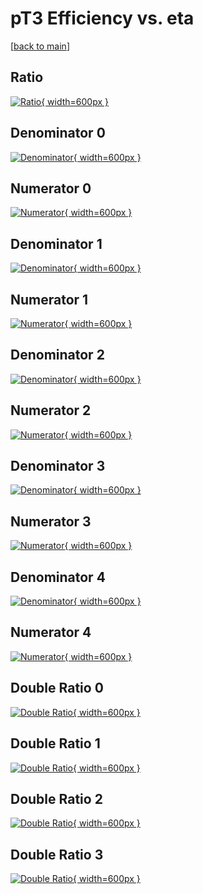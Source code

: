 # pT3 Efficiency vs. eta

[[back to main](./)]



## Ratio

[![Ratio](../mtv/var/pT3_vtr_211_0_eff_eta.png){ width=600px }](../mtv/var/pT3_vtr_211_0_eff_eta.pdf)

## Denominator 0

[![Denominator](../mtv/den/pT3_vtr_211_0_eff_eta_den0.png){ width=600px }](../mtv/den/pT3_vtr_211_0_eff_eta_den0.pdf)

## Numerator 0

[![Numerator](../mtv/num/pT3_vtr_211_0_eff_eta_num0.png){ width=600px }](../mtv/num/pT3_vtr_211_0_eff_eta_num0.pdf)

## Denominator 1

[![Denominator](../mtv/den/pT3_vtr_211_0_eff_eta_den1.png){ width=600px }](../mtv/den/pT3_vtr_211_0_eff_eta_den1.pdf)

## Numerator 1

[![Numerator](../mtv/num/pT3_vtr_211_0_eff_eta_num1.png){ width=600px }](../mtv/num/pT3_vtr_211_0_eff_eta_num1.pdf)

## Denominator 2

[![Denominator](../mtv/den/pT3_vtr_211_0_eff_eta_den2.png){ width=600px }](../mtv/den/pT3_vtr_211_0_eff_eta_den2.pdf)

## Numerator 2

[![Numerator](../mtv/num/pT3_vtr_211_0_eff_eta_num2.png){ width=600px }](../mtv/num/pT3_vtr_211_0_eff_eta_num2.pdf)

## Denominator 3

[![Denominator](../mtv/den/pT3_vtr_211_0_eff_eta_den3.png){ width=600px }](../mtv/den/pT3_vtr_211_0_eff_eta_den3.pdf)

## Numerator 3

[![Numerator](../mtv/num/pT3_vtr_211_0_eff_eta_num3.png){ width=600px }](../mtv/num/pT3_vtr_211_0_eff_eta_num3.pdf)

## Denominator 4

[![Denominator](../mtv/den/pT3_vtr_211_0_eff_eta_den4.png){ width=600px }](../mtv/den/pT3_vtr_211_0_eff_eta_den4.pdf)

## Numerator 4

[![Numerator](../mtv/num/pT3_vtr_211_0_eff_eta_num4.png){ width=600px }](../mtv/num/pT3_vtr_211_0_eff_eta_num4.pdf)

## Double Ratio 0

[![Double Ratio](../mtv/ratio/pT3_vtr_211_0_eff_eta_ratio0.png){ width=600px }](../mtv/ratio/pT3_vtr_211_0_eff_eta_ratio0.pdf)

## Double Ratio 1

[![Double Ratio](../mtv/ratio/pT3_vtr_211_0_eff_eta_ratio1.png){ width=600px }](../mtv/ratio/pT3_vtr_211_0_eff_eta_ratio1.pdf)

## Double Ratio 2

[![Double Ratio](../mtv/ratio/pT3_vtr_211_0_eff_eta_ratio2.png){ width=600px }](../mtv/ratio/pT3_vtr_211_0_eff_eta_ratio2.pdf)

## Double Ratio 3

[![Double Ratio](../mtv/ratio/pT3_vtr_211_0_eff_eta_ratio3.png){ width=600px }](../mtv/ratio/pT3_vtr_211_0_eff_eta_ratio3.pdf)

